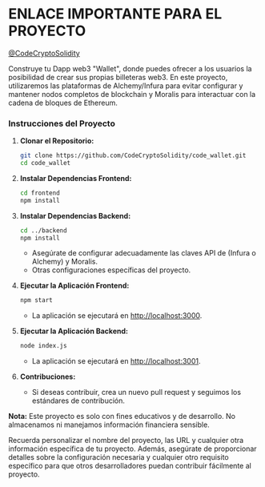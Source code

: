 # ENLACE IMPORTANTE PARA EL PROYECTO

[@CodeCryptoSolidity](https://github.com/CodeCryptoSolidity)

Construye tu Dapp web3 "Wallet", donde puedes ofrecer a los usuarios la
posibilidad de crear sus propias billeteras web3. En este proyecto, utilizaremos
las plataformas de Alchemy/Infura para evitar configurar y mantener nodos
completos de blockchain y Moralis para interactuar con la cadena de bloques de
Ethereum.

### Instrucciones del Proyecto

1. **Clonar el Repositorio:**
   ```bash
   git clone https://github.com/CodeCryptoSolidity/code_wallet.git
   cd code_wallet
   ```
2. **Instalar Dependencias Frontend:**
   ```bash
   cd frontend
   npm install
   ```
3. **Instalar Dependencias Backend:**

   ```bash
   cd ../backend
   npm install
   ```

   - Asegúrate de configurar adecuadamente las claves API de (Infura o Alchemy)
     y Moralis.
   - Otras configuraciones específicas del proyecto.

4. **Ejecutar la Aplicación Frontend:**

   ```bash
   npm start
   ```

   - La aplicación se ejecutará en
     [http://localhost:3000](http://localhost:3000).

5. **Ejecutar la Aplicación Backend:**

   ```bash
   node index.js
   ```

   - La aplicación se ejecutará en
     [http://localhost:3001](http://localhost:3001).

6. **Contribuciones:**

   - Si deseas contribuir, crea un nuevo pull request y seguimos los estándares
     de contribución.

**Nota:** Este proyecto es solo con fines educativos y de desarrollo. No
almacenamos ni manejamos información financiera sensible.

Recuerda personalizar el nombre del proyecto, las URL y cualquier otra
información específica de tu proyecto. Además, asegúrate de proporcionar
detalles sobre la configuración necesaria y cualquier otro requisito específico
para que otros desarrolladores puedan contribuir fácilmente al proyecto.
